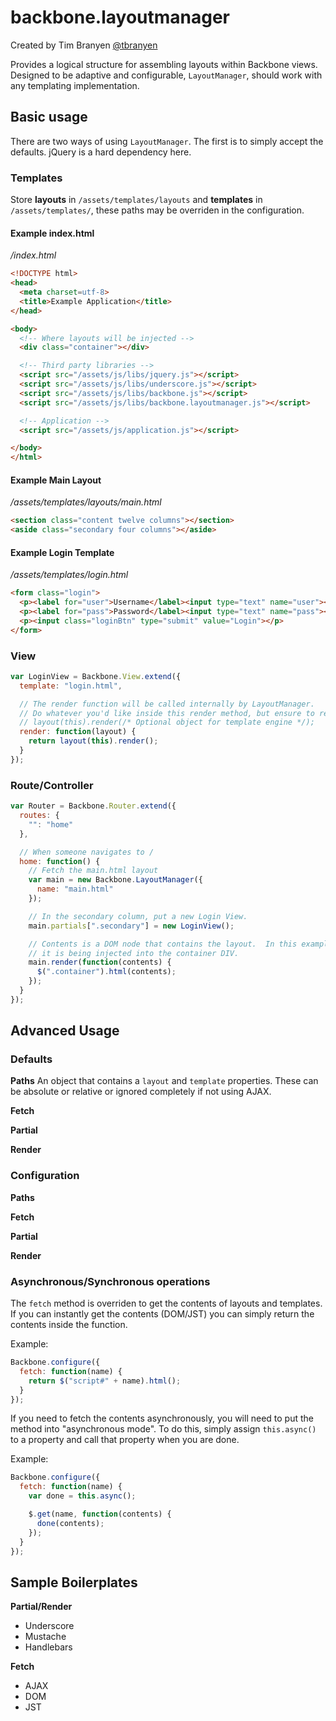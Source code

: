 backbone.layoutmanager
=======================

Created by Tim Branyen [@tbranyen](http://twitter.com/tbranyen)

Provides a logical structure for assembling layouts within Backbone views.
Designed to be adaptive and configurable, `LayoutManager`, should work with
any templating implementation.

## Basic usage ##

There are two ways of using `LayoutManager`.  The first is to simply accept
the defaults.  jQuery is a hard dependency here.

### Templates

Store __layouts__ in `/assets/templates/layouts` and __templates__ in 
`/assets/templates/`, these paths may be overriden in the configuration.

#### Example index.html ####

_/index.html_

``` html
<!DOCTYPE html>
<head>
  <meta charset=utf-8>
  <title>Example Application</title>
</head>

<body>
  <!-- Where layouts will be injected -->
  <div class="container"></div>

  <!-- Third party libraries -->
  <script src="/assets/js/libs/jquery.js"></script>
  <script src="/assets/js/libs/underscore.js"></script>
  <script src="/assets/js/libs/backbone.js"></script>
  <script src="/assets/js/libs/backbone.layoutmanager.js"></script>

  <!-- Application -->
  <script src="/assets/js/application.js"></script>

</body>
</html>
```

#### Example Main Layout ####

_/assets/templates/layouts/main.html_

``` html
<section class="content twelve columns"></section>
<aside class="secondary four columns"></aside>
```

#### Example Login Template ####

_/assets/templates/login.html_

``` html
<form class="login">
  <p><label for="user">Username</label><input type="text" name="user"></p>
  <p><label for="pass">Password</label><input type="text" name="pass"></p>
  <p><input class="loginBtn" type="submit" value="Login"></p>
</form>
```

### View

``` javascript
var LoginView = Backbone.View.extend({
  template: "login.html",

  // The render function will be called internally by LayoutManager.
  // Do whatever you'd like inside this render method, but ensure to return
  // layout(this).render(/* Optional object for template engine */);
  render: function(layout) {
    return layout(this).render();
  }
});
```

### Route/Controller

``` javascript
var Router = Backbone.Router.extend({
  routes: {
    "": "home"
  },

  // When someone navigates to /
  home: function() {
    // Fetch the main.html layout
    var main = new Backbone.LayoutManager({
      name: "main.html"
    });

    // In the secondary column, put a new Login View.
    main.partials[".secondary"] = new LoginView();

    // Contents is a DOM node that contains the layout.  In this example
    // it is being injected into the container DIV.
    main.render(function(contents) {
      $(".container").html(contents);
    });
  }
});
```

## Advanced Usage ##

### Defaults ###

__Paths__ An object that contains a `layout` and `template` properties.
These can be absolute or relative or ignored completely if not using
AJAX.

__Fetch__

__Partial__

__Render__

### Configuration ###

__Paths__

__Fetch__

__Partial__

__Render__

### Asynchronous/Synchronous operations ###

The `fetch` method is overriden to get the contents of layouts and templates.
If you can instantly get the contents (DOM/JST) you can simply return the
contents inside the function.

Example:

``` javascript
Backbone.configure({
  fetch: function(name) {
    return $("script#" + name).html();
  }
});
```

If you need to fetch the contents asynchronously, you will need to put the
method into "asynchronous mode".  To do this, simply assign `this.async()`
to a property and call that property when you are done.

Example:

``` javascript
Backbone.configure({
  fetch: function(name) {
    var done = this.async();

    $.get(name, function(contents) {
      done(contents);
    });
  }
});
```

## Sample Boilerplates ##

__Partial/Render__

* Underscore
* Mustache
* Handlebars

__Fetch__

* AJAX
* DOM
* JST
